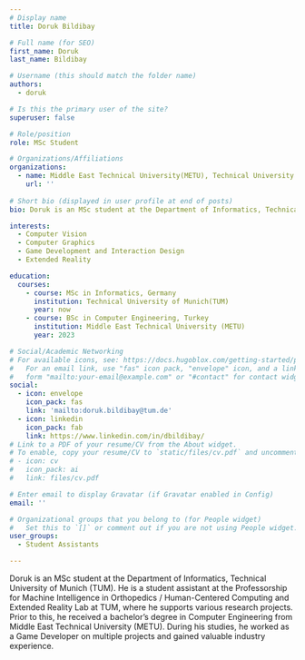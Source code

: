 ```yaml
---
# Display name
title: Doruk Bildibay

# Full name (for SEO)
first_name: Doruk  
last_name: Bildibay

# Username (this should match the folder name)
authors:
  - doruk

# Is this the primary user of the site?
superuser: false

# Role/position
role: MSc Student

# Organizations/Affiliations
organizations:
  - name: Middle East Technical University(METU), Technical University of Munich (TUM).
    url: ''
 
# Short bio (displayed in user profile at end of posts)
bio: Doruk is an MSc student at the Department of Informatics, Technical University of Munich (TUM). 

interests:
  - Computer Vision
  - Computer Graphics
  - Game Development and Interaction Design
  - Extended Reality

education:
  courses:   
    - course: MSc in Informatics, Germany
      institution: Technical University of Munich(TUM)
      year: now
    - course: BSc in Computer Engineering, Turkey
      institution: Middle East Technical University (METU)
      year: 2023

# Social/Academic Networking
# For available icons, see: https://docs.hugoblox.com/getting-started/page-builder/#icons
#   For an email link, use "fas" icon pack, "envelope" icon, and a link in the
#   form "mailto:your-email@example.com" or "#contact" for contact widget.
social:
  - icon: envelope
    icon_pack: fas
    link: 'mailto:doruk.bildibay@tum.de'
  - icon: linkedin
    icon_pack: fab
    link: https://www.linkedin.com/in/dbildibay/
# Link to a PDF of your resume/CV from the About widget.
# To enable, copy your resume/CV to `static/files/cv.pdf` and uncomment the lines below.
# - icon: cv
#   icon_pack: ai
#   link: files/cv.pdf

# Enter email to display Gravatar (if Gravatar enabled in Config)
email: ''

# Organizational groups that you belong to (for People widget)
#   Set this to `[]` or comment out if you are not using People widget.
user_groups:
  - Student Assistants

---
```


Doruk is an MSc student at the Department of Informatics, Technical University of Munich (TUM). He is a student assistant at the Professorship for Machine Intelligence in Orthopedics / Human-Centered Computing and Extended Reality Lab at TUM, where he supports various research projects. Prior to this, he received a bachelor’s degree in Computer Engineering from Middle East Technical University (METU). During his studies, he worked as a Game Developer on multiple projects and gained valuable industry experience.

